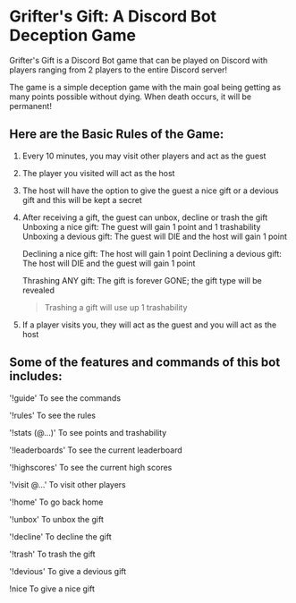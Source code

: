 # Grifter's Gift: A Discord Bot Deception Game

Grifter's Gift is a Discord Bot game that can be played on Discord with players ranging from 2 players to the entire Discord server!

The game is a simple deception game with the main goal being getting as many points possible without dying. When death occurs, it will be permanent!

## Here are the Basic Rules of the Game:
  1. Every 10 minutes, you may visit other players and act as the guest

  2. The player you visited will act as the host

  3. The host will have the option to give the guest a nice gift or a devious gift and this will be kept a secret

  4. After receiving a gift, the guest can unbox, decline or trash the gift
      Unboxing a nice gift: The guest will gain 1 point and 1 trashability
      Unboxing a devious gift: The guest will DIE and the host will gain 1 point

      Declining a nice gift: The host will gain 1 point
      Declining a devious gift: The host will DIE and the guest will gain 1 point

      Thrashing ANY gift: The gift is forever GONE; the gift type will be revealed
        > Trashing a gift will use up 1 trashability

  5. If a player visits you, they will act as the guest and you will act as the host


## Some of the features and commands of this bot includes:
  '!guide'
  To see the commands
  
  '!rules'
  To see the rules
  
  '!stats (@...)'
  To see points and
  trashability
  
  '!leaderboards'
  To see the current
  leaderboard
  
  '!highscores'
  To see the current
  high scores
  
  '!visit @...'
  To visit other players
  
  '!home'
  To go back home
  
  '!unbox'
  To unbox the gift
  
  '!decline'
  To decline the gift
  
  '!trash'
  To trash the gift
  
  '!devious'
  To give a devious gift
  
  !nice
  To give a nice gift
